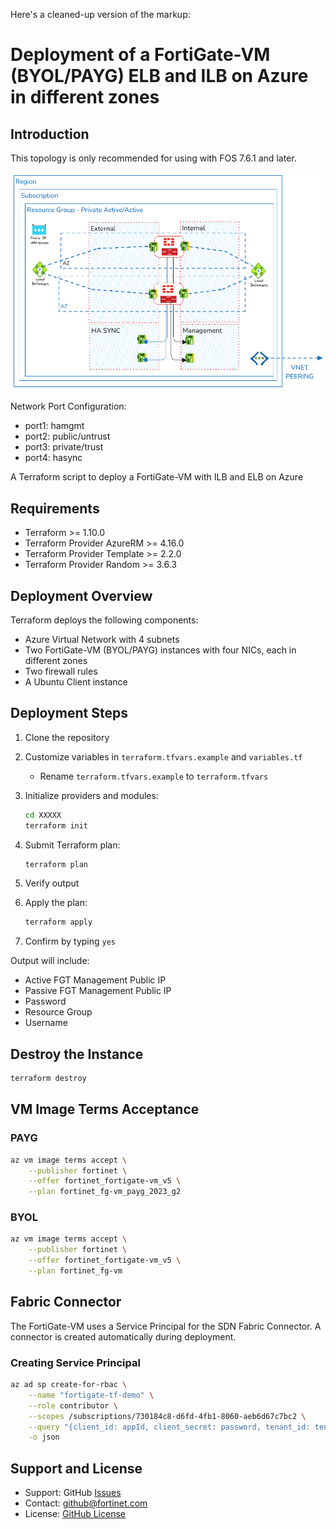 Here's a cleaned-up version of the markup:

# Deployment of a FortiGate-VM (BYOL/PAYG) ELB and ILB on Azure in different zones

## Introduction

This topology is only recommended for using with FOS 7.6.1 and later.

![Architecture Diagram](./diagram.png)

Network Port Configuration:
- port1: hamgmt
- port2: public/untrust
- port3: private/trust
- port4: hasync

A Terraform script to deploy a FortiGate-VM with ILB and ELB on Azure

## Requirements

- Terraform >= 1.10.0
- Terraform Provider AzureRM >= 4.16.0
- Terraform Provider Template >= 2.2.0
- Terraform Provider Random >= 3.6.3

## Deployment Overview

Terraform deploys the following components:
- Azure Virtual Network with 4 subnets
- Two FortiGate-VM (BYOL/PAYG) instances with four NICs, each in different zones
- Two firewall rules
- A Ubuntu Client instance

## Deployment Steps

1. Clone the repository
2. Customize variables in `terraform.tfvars.example` and `variables.tf`
   - Rename `terraform.tfvars.example` to `terraform.tfvars`

3. Initialize providers and modules:
   ```sh
   cd XXXXX
   terraform init
   ```

4. Submit Terraform plan:
   ```sh
   terraform plan
   ```

5. Verify output
6. Apply the plan:
   ```sh
   terraform apply
   ```
7. Confirm by typing `yes`

Output will include:
- Active FGT Management Public IP
- Passive FGT Management Public IP
- Password
- Resource Group
- Username

## Destroy the Instance

```sh
terraform destroy
```

## VM Image Terms Acceptance

### PAYG
```sh
az vm image terms accept \
    --publisher fortinet \
    --offer fortinet_fortigate-vm_v5 \
    --plan fortinet_fg-vm_payg_2023_g2
```

### BYOL
```sh
az vm image terms accept \
    --publisher fortinet \
    --offer fortinet_fortigate-vm_v5 \
    --plan fortinet_fg-vm
```

## Fabric Connector

The FortiGate-VM uses a Service Principal for the SDN Fabric Connector. A connector is created automatically during deployment.

### Creating Service Principal

```sh
az ad sp create-for-rbac \
    --name "fortigate-tf-demo" \
    --role contributor \
    --scopes /subscriptions/730184c8-d6fd-4fb1-8060-aeb6d67c7bc2 \
    --query "{client_id: appId, client_secret: password, tenant_id: tenant}" \
    -o json
```

## Support and License

- Support: GitHub [Issues](https://github.com/fortinet/fortigate-terraform-deploy/issues)
- Contact: [github@fortinet.com](mailto:github@fortinet.com)
- License: [GitHub License](https://github.com/fortinet/fortigate-terraform-deploy/blob/master/LICENSE)